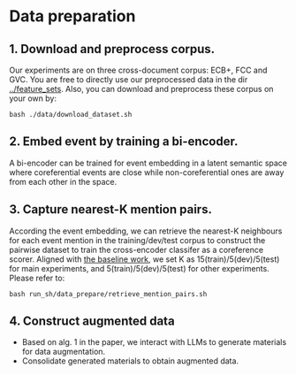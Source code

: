 # Data preparation 
## 1. Download and preprocess corpus.
Our experiments are on three cross-document corpus: ECB+, FCC and GVC.
You are free to directly use our preprocessed data in the dir [../feature_sets](https://github.com/Danield21/Rationale4CDECR/tree/main/feature_sets). Also, you can download and preprocess these corpus on your own by:
```
bash ./data/download_dataset.sh 
``` 

## 2. Embed event by training a bi-encoder.
A bi-encoder can be trained for event embedding in a latent semantic space where coreferential events are close while non-coreferential ones are away from each other in the space.


## 3. Capture nearest-K mention pairs.   
According the event embedding, we can retrieve the nearest-K neighbours for each event mention in the training/dev/test corpus to construct the pairwise dataset to train the cross-encoder classifer as a coreference scorer. Aligned with [the baseline work](https://aclanthology.org/2021.emnlp-main.106.pdf), we set K as 15(train)/5(dev)/5(test) for main experiments, and 5(train)/5(dev)/5(test) for other experiments. Please refer to:
```
bash run_sh/data_prepare/retrieve_mention_pairs.sh
```


## 4. Construct augmented data
  - Based on alg. 1 in the paper, we interact with LLMs to generate materials for data augmentation.
  -  Consolidate generated materials to obtain augmented data.